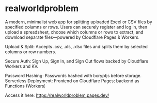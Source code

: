 # realworldproblem
A modern, minimalist web app for splitting uploaded Excel or CSV files by specified columns or rows. Users can securely register and log in, then upload a spreadsheet, choose which columns or rows to extract, and download separate files—powered by Cloudflare Pages & Workers.

Upload & Split: Accepts .csv, .xls, .xlsx files and splits them by selected columns or row numbers.

Secure Auth: Sign Up, Sign In, and Sign Out flows backed by Cloudflare Workers and KV.

Password Hashing: Passwords hashed with bcryptjs before storage.
Serverless Deployment: Frontend on Cloudflare Pages; backend as Functions (Workers)

Access it here: https://realworldproblem.pages.dev/

